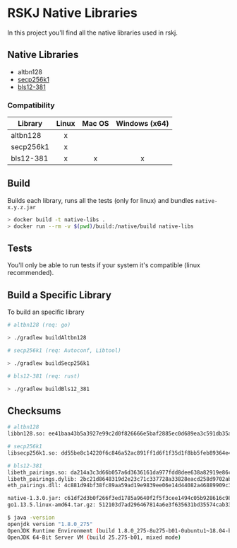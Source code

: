 # RSKJ Native Libraries

In this project you'll find all the native libraries used in rskj.

## Native Libraries

- altbn128
- [secp256k1](secp256k1/README.md)
- [bls12-381](bls12_381/README.md)


### Compatibility

| Library       | Linux         | Mac OS    | Windows (x64)  |
| ------------- |:-------------:| :--------:| :-------:|
| altbn128      | x             |           |          |
| secp256k1     | x             |           |          |
| bls12-381     | x             | x         | x        |

## Build

Builds each library, runs all the tests (only for linux) and bundles `native-x.y.z.jar`

```bash
> docker build -t native-libs .
> docker run --rm -v $(pwd)/build:/native/build native-libs
```

## Tests

You'll only be able to run tests if your system it's compatible (linux recommended).

## Build a Specific Library

To build an specific library

```bash
# altbn128 (req: go)

> ./gradlew buildAltbn128

# secp256k1 (req: Autoconf, Libtool)

> ./gradlew buildSecp256k1

# bls12-381 (req: rust)

> ./gradlew buildBls12_381
```

## Checksums

```bash
# altbn128
libbn128.so: ee41baa43b5a3927e99c2d0f826666e5baf2885ec0d689ea3c591db35ad9ae47

# secp256k1
libsecp256k1.so: dd55be8c14220f6c846a52ac891ff1d6f1f35d1f8bb5feb89364e420a50752a9

# bls12-381
libeth_pairings.so: da214a3c3d66b057a6d3636161da977fdd8dee638a82919e86c18a6137ca0d04
libeth_pairings.dylib: 2bc21d8648319d2e23c71c337728a33828eacd258d9702abb45584644b6b75a3
eth_pairings.dll: 4c881d94bf38fc89aa59ad19e9839ee06e14d44082a46889909c32480e2bdc41

native-1.3.0.jar: c61df2d3b0f266f3ed1785a9640f2f5f3cee1494c05b928616c98c44a4c8ed04
go1.13.5.linux-amd64.tar.gz: 512103d7ad296467814a6e3f635631bd35574cab3369a97a323c9a585ccaa569

$ java -version
openjdk version "1.8.0_275"
OpenJDK Runtime Environment (build 1.8.0_275-8u275-b01-0ubuntu1~18.04-b01)
OpenJDK 64-Bit Server VM (build 25.275-b01, mixed mode)
```
